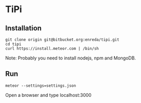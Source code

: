 # TiPi

## Installation

```
git clone origin git@bitbucket.org:enreda/tipi.git
cd tipi
curl https://install.meteor.com | /bin/sh
```

Note: Probably you need to install nodejs, npm and MongoDB.

## Run

```
meteor --settings=settings.json
```

Open a browser and type localhost:3000